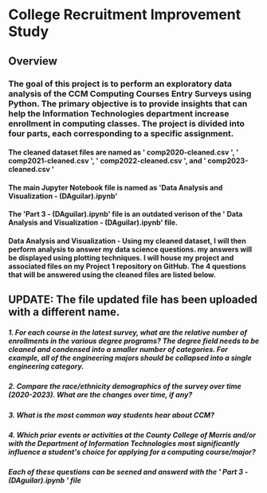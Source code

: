 # College Recruitment Improvement Study

## Overview

### The goal of this project is to perform an exploratory data analysis of the CCM Computing Courses Entry Surveys using Python. The primary objective is to provide insights that can help the Information Technologies department increase enrollment in computing classes. The project is divided into four parts, each corresponding to a specific assignment.

#### The cleaned dataset files are named as ' comp2020-cleaned.csv ', ' comp2021-cleaned.csv ', ' comp2022-cleaned.csv ', and  ' comp2023-cleaned.csv '
#### The main Jupyter Notebook file is named as 'Data Analysis and Visualization - (DAguilar).ipynb'
#### The 'Part 3 - (DAguilar).ipynb'  file is an outdated verison of the  ' Data Analysis and Visualization - (DAguilar).ipynb' file.

#### Data Analysis and Visualization - Using my cleaned dataset, I will then perform analysis to answer my data science questions.  my answers will be displayed using plotting techniques.  I will house my project and associated files on my Project 1 repository on GitHub. The 4 questions that will be answered using the cleaned files are listed below.

## UPDATE: The file updated file has been uploaded with a different name.

##### 1. For each course in the latest survey,  what are the relative number of enrollments in the various degree programs? The degree field needs to be cleaned and condensed into a smaller number of categories. For example, all of the engineering majors should be collapsed into a single engineering category.

##### 2. Compare the race/ethnicity demographics of the survey over time (2020-2023).  What are the changes over time, if any?

##### 3. What is the most common way students hear about CCM?

##### 4. Which prior events or activities at the County College of Morris and/or with the Department of Information Technologies most significantly influence a student's choice for applying for a computing course/major?

##### Each of these questions can be seened and answerd with the ' Part 3 - (DAguilar).ipynb ' file
